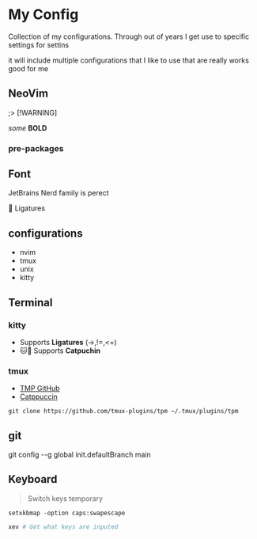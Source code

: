 # My Config

Collection of my configurations. Through out of years I get use to specific settings for settins 

it will include multiple configurations that I like to use that are really works good for me

## NeoVim
;> [!WARNING]
> 
*some*
**BOLD**

### pre-packages


## Font

JetBrains Nerd family is perect

🎉 Ligatures 

## configurations

- nvim
- tmux
- unix
- kitty

## Terminal

### kitty

- Supports **Ligatures** (->,!=,<=)
- 🐱🌈 Supports **Catpuchin**


### tmux

- [TMP GitHub](https://github.com/tmux-plugins/tpm)
- [Catppuccin](https://github.com/catppuccin/tmux)

`git clone https://github.com/tmux-plugins/tpm ~/.tmux/plugins/tpm`



## git

 git config --g global init.defaultBranch main


## Keyboard

> Switch keys temporary

`setxkbmap -option caps:swapescape` 


```bash
xev # Get what keys are inputed
```
